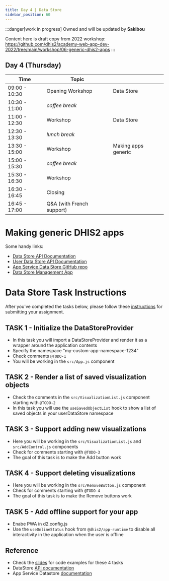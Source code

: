```yaml
---
title: Day 4 | Data Store
sidebar_position: 60
---
```


:::danger[work in progress]
Owned and will be updated by **Sakibou**

Content here is draft copy from 2022 workshop: https://github.com/dhis2/academy-web-app-dev-2022/tree/main/workshop/06-generic-dhis2-apps
:::

## Day 4 (Thursday)
| Time | Topic | |
| --- | --- | --- |
| 09:00 - 10:30 | Opening Workshop | Data Store |
| 10:30 - 11:00 | _coffee break_ | |
| 11:00 - 12:30 | Workshop | Data Store |
| 12:30 - 13:30 | _lunch break_ | |
| 13:30 - 15:00 | Workshop | Making apps generic |
| 15:00 - 15:30 | _coffee break_ | |
| 15:30 - 16:30 | Workshop | |
| 16:30 - 16:45 | Closing | |
| 16:45 - 17:00 | Q&A (with French support) | |

# Making generic DHIS2 apps

Some handy links:

-   [Data Store API Documentation](https://docs.dhis2.org/en/develop/using-the-api/dhis-core-version-238/data-store.html)
-   [User Data Store API Documentation](https://docs.dhis2.org/en/develop/using-the-api/dhis-core-version-238/data-store.html#webapi_user_data_store)
-   [App Service Data Store GitHub repo](https://github.com/dhis2/app-service-datastore)
-   [Data Store Management App](https://academy.demos.dhis2.org/web-app/dhis-web-datastore/index.html#/)

# Data Store Task Instructions

After you've completed the tasks below, please follow these [instructions](../resources/GET_STARTED.md#how-to-submit-assignments) for submitting your assignment.

## TASK 1 - Initialize the DataStoreProvider

- In this task you will import a DataStoreProvider and render it as a wrapper around the application contents
- Specify the namespace "my-custom-app-namespace-1234"
- Check comments `@TODO-1`
- You will be working in the `src/App.js` component

## TASK 2 - Render a list of saved visualization objects

- Check the comments in the `src/VisualizationList.js` component starting with `@TODO-2`
- In this task you will use the `useSavedObjectList` hook to show a list of saved objects in your userDataStore namespace

## TASK 3 - Support adding new visualizations

- Here you will be working in the `src/VisualizationList.js` and `src/AddControl.js` components
- Check for comments starting with `@TODO-3`
- The goal of this task is to make the Add button work

## TASK 4 - Support deleting visualizations

- Here you will be working in the `src/RemoveButton.js` component
- Check for comments starting with `@TODO-4`
- The goal of this task is to make the Remove buttons work

## TASK 5 - Add offline support for your app

- Enabe PWA in d2.config.js
- Use the `useOnlineStatus` hook from `@dhis2/app-runtime` to disable all interactivity in the application when the user is offline

## Reference

- Check the [slides](https://docs.google.com/presentation/d/1OHwNn4TABl4dRoTTAAmyDw3GQo41HGgmAZ4MaTzbTmo/edit?usp=sharing) for code examples for these 4 tasks
- DataStore [API documentation](https://docs.dhis2.org/en/develop/using-the-api/dhis-core-version-236/data-store.html)
- App Service Datastore [documentation](https://github.com/dhis2/app-service-datastore)
